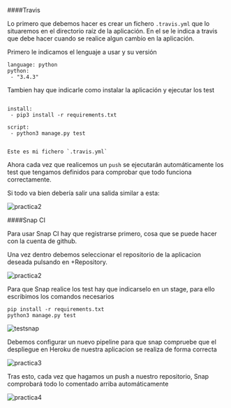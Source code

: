 ####Travis

Lo primero que debemos hacer es crear un fichero `.travis.yml` que lo situaremos en el directorio raíz de la aplicación. En el se le indica a travis que debe hacer cuando se realice algun cambio en la aplicación.

Primero le indicamos el lenguaje a usar y su versión

~~~
language: python
python:
 - "3.4.3"
~~~

Tambien hay que indicarle como instalar la aplicación y ejecutar los test

~~~

install:
 - pip3 install -r requirements.txt

script:
 - python3 manage.py test 


Este es mi fichero `.travis.yml`

~~~

Ahora cada vez que realicemos un `push` se ejecutarán automáticamente los test que tengamos definidos para comprobar que todo funciona correctamente.

Si todo va bien debería salir una salida similar a esta:

![practica2](http://i1045.photobucket.com/albums/b460/Alejandro_Casado/practica2_zps7yrt4cjk.png)


####Snap CI

Para usar Snap CI hay que registrarse primero, cosa que se puede hacer con la cuenta de github.

Una vez dentro debemos seleccionar el repositorio de la aplicacion deseada pulsando en +Repository.

![practica2](http://i1045.photobucket.com/albums/b460/Alejandro_Casado/Practica3/practica3_zpsj9ls4qwd.png)

Para que Snap realice los test hay que indicarselo en un stage, para ello escribimos los comandos necesarios

~~~
pip install -r requirements.txt
python3 manage.py test
~~~

![testsnap](http://i1045.photobucket.com/albums/b460/Alejandro_Casado/Practica3/testsnap_zpsnkrfsbtb.png)


Debemos configurar un nuevo pipeline para que snap compruebe que el despliegue en Heroku de nuestra aplicacion se realiza de forma correcta

![practica3](http://i1045.photobucket.com/albums/b460/Alejandro_Casado/Practica3/pracitca4_zpscqwz3u3n.png)

Tras esto, cada vez que hagamos un push a nuestro repositorio, Snap comprobará todo lo comentado arriba automáticamente

![practica4](http://i1045.photobucket.com/albums/b460/Alejandro_Casado/Practica3/practica5_zpsgkktabyi.png)










